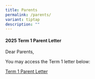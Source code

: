 ```yaml
---
title: Parents
permalink: /parents/
variant: tiptap
description: ""
---
```

<h4>2025 Term 1 Parent Letter</h4>
<p></p>
<p>Dear Parents,</p>
<p>You may access the Term 1 letter below:</p>
<p><a href="https://drive.google.com/file/d/1kWax3r-WAeU2Q-RqaiJf1TvaSLqQNlJj/view?usp=sharing" rel="noopener nofollow" target="_blank">Term 1 Parent Letter</a>
</p>
<p></p>